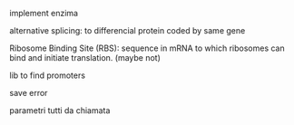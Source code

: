 implement enzima

alternative splicing: to differencial protein coded by same gene

Ribosome Binding Site (RBS): sequence in mRNA to which ribosomes can bind and initiate translation. (maybe not)

lib to find promoters

save error

parametri tutti da chiamata